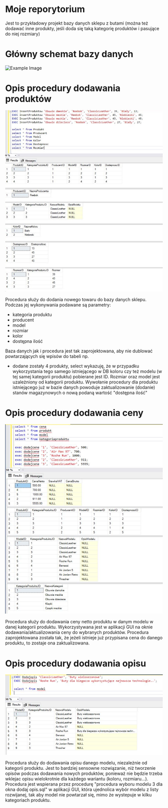 # Moje reporytorium
Jest to przykładowy projekt bazy danych sklepu z butami (można też dodawać inne produkty, jeśli doda się taką kategorię produktów i pasujące do niej rozmiary)

# Główny schemat bazy danych
![Example Image](Zdjęcia/schematbazydanych.JPG)

# Opis procedury dodawania produktów

![Example Image](Zdjęcia/dodawanieproduktow.JPG)

Procedura służy do dodania nowego towaru do bazy danych sklepu. Podczas jej wykonywania podawane są parametry:
- kategoria produktu
- producent
- model
- rozmiar
- kolor
- dostępna ilość

Baza danych jak i procedura jest tak zaprojektowana, aby nie dublować powtarzających się wpisów do tabeli np.
- dodane zostały 4 produkty, select wykazuję, że w przypadku wykorzystania tego samego istniejącego w DB koloru czy też modelu (w tej samej kategorii produktu) pobierane jest ID.
Rozmiar oraz model jest uzależniony od kategorii produktu.
Wywołanie procedury dla produktu istniejącego już w bazie danych powoduje zaktualizowanie (dodanie) stanów magazynowych o nową podaną wartość "dostępna ilość"

# Opis procedury dodawania ceny

![Example Image](Zdjęcia/proceduraceny.JPG)

Procedura służy do dodawania ceny netto produktu w danym modelu w danej kategorii produktu. Wykorzystywana jest w aplikacji GUI na oknie dodawania/aktualizowania ceny do wybranych produktów.
Procedura zaprojektowana została tak, że jeżeli istnieje już przypisana cena do danego produktu, to zostaje ona zaktualizowana.

# Opis procedury dodawania opisu

![Example Image](Zdjęcia/proceduraopisu.JPG)

Procedura służy do dodawania opisu danego modelu, niezależnie od kategorii produktu. Jest to bardziej sensowne rozwiązanie, niż tworzenie opisów podczas dodawania nowych produktów, ponieważ nie będzie trzeba wklejac opisu wielokrotnie dla każdego wariantu (koloru, rozmiaru...). Procedura jest wspierana przez procedurę "procedura wyboru modelu 3 dla okna dodaj opis.sql" w aplikacji GUI, która ujednolica wybór modelu z listy rozwijanej, tak aby model nie powtarzał się, mimo że wystepuje w kilku kategoriach produktu.
